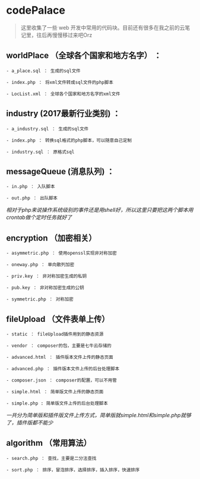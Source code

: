# codePalace

> 这里收集了一些 web 开发中常用的代码块。目前还有很多在我之前的云笔记里，往后再慢慢移过来吧Orz

## worldPlace （全球各个国家和地方名字） ： 

	- a_place.sql ： 生成的sql文件

	- index.php ： 将xml文件转成sql文件的php脚本

	- LocList.xml ： 全球各个国家和地方名字的xml文件

## industry (2017最新行业类别) ： 

	- a_industry.sql ： 生成的sql文件

	- index.php ： 转换sql格式的php脚本，可以随意自己定制

	- industry.sql ： 原格式sql

## messageQueue (消息队列) ： 

	- in.php ： 入队脚本

	- out.php ： 出队脚本

*相对于php来说操作系统级别的事件还是用shell好，所以这里只要把这两个脚本用crontab做个定时任务就好了*

## encryption （加密相关）

	- asymmetric.php ： 使用openssl实现非对称加密

	- oneway.php ： 单向散列加密

	- priv.key ： 非对称加密生成的私钥

	- pub.key ： 非对称加密生成的公钥

	- symmetric.php ： 对称加密

## fileUpload （文件表单上传）

	- static ： fileUpload插件用到的静态资源

	- vendor ： composer的包，主要是七牛云存储的

	- advanced.html ： 插件版本文件上传的静态页面

	- advanced.php ： 插件版本文件上传的后台处理脚本

	- composer.json ： composer的配置，可以不用管

	- simple.html ： 简单版文件上传的静态页面

	- simple.php : 简单版文件上传的后台处理脚本

*一共分为简单版和插件版文件上传方式，简单版就simple.html和simple.php就够了，插件版都不能少*

## algorithm （常用算法）

	- search.php ： 查找，主要是二分法查找

	- sort.php ： 排序，冒泡排序，选择排序，插入排序，快速排序
